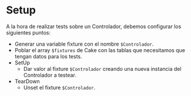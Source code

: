 # Setup

A la hora de realizar tests sobre un Controlador, debemos configurar los siguientes puntos:

- Generar una variable fixture con el nombre `$Controlador`.
- Poblar el array `$fixtures` de Cake con las tablas que necesitamos que tengan datos para los tests.
- SetUp
  - Dar valor al fixture `$Controlador` creando una nueva instancia del Controlador a testear.
- TearDown
  - Unset el fixture `$Controlador`.